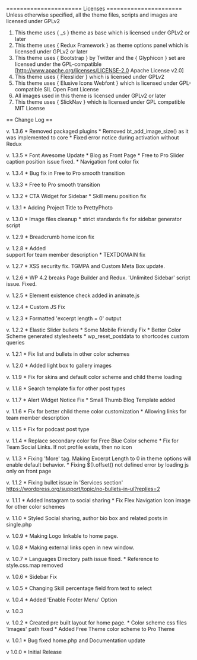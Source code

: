 ====================== Licenses ======================
Unless otherwise specified, all the theme files, scripts and images
are licensed under GPLv2

1. This theme uses { _s } theme as base which is licensed under GPLv2 or later
2. This theme uses { Redux Framework } as theme options panel which is licensed under GPLv2 or later
3. This theme uses { Bootstrap } by Twitter and the { Glyphicon } set are licensed under the GPL-compatible [http://www.apache.org/licenses/LICENSE-2.0 Apache License v2.0]
4. This theme uses { Flexslider } which is licensed under GPLv2
5. This theme uses { Elusive Icons Webfont } which is licensed under GPL-compatible SIL Open Font License
6. All images used in this theme is licensed under GPLv2 or later
7. This theme uses { SlickNav } which is licensed under GPL compatible MIT License

== Change Log ==

v. 1.3.6
	* Removed packaged plugins
	* Removed bt_add_image_size() as it was implemented to core
	* Fixed error notice during activation without Redux

v. 1.3.5
	* Font Awesome Update
	* Blog as Front Page
	* Free to Pro Slider caption position issue fixed.
	* Navigation font color fix
	
v. 1.3.4
	* Bug fix in Free to Pro smooth transition

v. 1.3.3
	* Free to Pro smooth transition

v. 1.3.2
	* CTA Widget for Sidebar
	* Skill menu position fix
	
v. 1.3.1
	* Adding Project Title to PrettyPhoto

v. 1.3.0
	* Image files cleanup
	* strict standards fix for sidebar generator script
	
v. 1.2.9
	* Breadcrumb home icon fix
	
v. 1.2.8
	* Added <br> support for team member description
	* TEXTDOMAIN fix

v. 1.2.7
	* XSS security fix. TGMPA and Custom Meta Box update.
	
v. 1.2.6
	* WP 4.2 breaks Page Builder and Redux. 'Unlimited Sidebar' script issue. Fixed.
	
v. 1.2.5
	* Element existence check added in animate.js
	
v. 1.2.4
	* Custom JS Fix
	
v. 1.2.3
	* Formatted 'excerpt length = 0' output
	
v. 1.2.2
	* Elastic Slider bullets
	* Some Mobile Friendly Fix
	* Better Color Scheme generated stylesheets
	* wp_reset_postdata to shortcodes custom queries
	
v. 1.2.1
	* Fix list and bullets in other color schemes
	
v. 1.2.0
	* Added light box to gallery images

v. 1.1.9
	* Fix for skins and default color scheme and child theme loading
	
v. 1.1.8
	* Search template fix for other post types
	
v. 1.1.7
	* Alert Widget Notice Fix
	* Small Thumb Blog Template added
	
v. 1.1.6
	* Fix for better child theme color customization
	* Allowing links for team member description
	
v. 1.1.5
	* Fix for podcast post type
	
v. 1.1.4
	* Replace secondary color for Free Blue Color scheme
	* Fix for Team Social Links. If not profile exists, then no icon

v. 1.1.3
	* Fixing 'More' tag. Making Excerpt Length to 0 in theme options will enable default behavior.
	* Fixing $().offset() not defined error by loading js only on front page
	
v. 1.1.2
	* Fixing bullet issue in 'Services section'
	https://wordpress.org/support/topic/no-bullets-in-ul?replies=2

v. 1.1.1
	* Added Instagram to social sharing
	* Fix Flex Navigation Icon image for other color schemes
	
v. 1.1.0
	* Styled Social sharing, author bio box and related posts in single.php

v. 1.0.9
	* Making Logo linkable to home page.
	
v. 1.0.8
	* Making external links open in new window.
	
v. 1.0.7
	* Languages Directory path issue fixed.
	* Reference to style.css.map removed
	
v. 1.0.6
	* Sidebar Fix

v. 1.0.5
	* Changing Skill percentage field from text to select

v. 1.0.4
	* Added 'Enable Footer Menu' Option

v. 1.0.3

v. 1.0.2
	* Created pre built layout for home page.
	* Color scheme css files 'images' path fixed
	* Added Free Theme color scheme to Pro Theme

v. 1.0.1
	* Bug fixed home.php and Documentation update

v 1.0.0
	* Initial Release